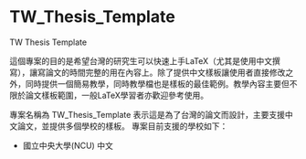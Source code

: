 # TW_Thesis_Template
TW Thesis Template

這個專案的目的是希望台灣的研究生可以快速上手LaTeX（尤其是使用中文撰寫），讓寫論文的時間完整的用在內容上。除了提供中文樣板讓使用者直接修改之外，同時提供一個簡易教學，同時教學檔也是樣板的最佳範例。教學內容主要但不限於論文樣板範圍，一般LaTeX學習者亦歡迎參考使用。

專案名稱為 TW_Thesis_Template 表示這是為了台灣的論文而設計，主要支援中文論文，並提供多個學校的樣板。
專案目前支援的學校如下：
- 國立中央大學(NCU) 中文
